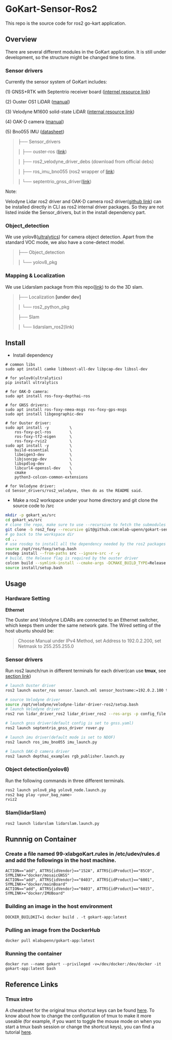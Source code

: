# GoKart-Sensor-Ros2

This repo is the source code for ros2 go-kart application.



## Overview

There are several different modules in the GoKart application. It is still under development, so the structure  might be changed time to time.

### Sensor drivers

Currently the sensor system of GoKart includes:

(1) GNSS+RTK with Septentrio receiver board ([internel resource link](https://drive.google.com/drive/folders/1cNY-N6_Q-Gh8M3gbirDXrJNdaiElLbfh?usp=share_link))

(2) Ouster OS1 LiDAR ([manual](https://data.ouster.io/downloads/software-user-manual/software-user-manual-v2p0.pdf))

(3) Velodyne M1600 solid-state LiDAR ([internal resource link](https://drive.google.com/drive/folders/1519wXv9WTFysgB52GzT6PCQ7rEGvB3O7?usp=share_link))

(4) OAK-D camera ([manual](https://docs.luxonis.com/projects/hardware/en/latest/pages/BW1098OAK.html))

(5) Bno055 IMU ([datasheet](https://cdn-shop.adafruit.com/datasheets/BST_BNO055_DS000_12.pdf))

> ├── Sensor_drivers
>
> │   ├── ouster-ros ([link](https://github.com/ouster-lidar/ouster-ros/tree/ros2-foxy))
>
> │   ├── ros2_velodyne_driver_debs (download from official debs)
>
> │   ├── ros_imu_bno055 (ros2 wrapper of [link]())
>
> │   └── septentrio_gnss_driver([link]())

Note:  

Velodyne Lidar ros2 driver and OAK-D camera ros2 driver([github link](https://github.com/luxonis/depthai-ros)) can be installed directly in CLI as ros2 internal driver packages. So they are not listed inside the Sensor_drivers, but in the install dependency part.



### Object_detection

We use yolov8([ultralytics](https://docs.ultralytics.com/)) for camera object detection. Apart from the standard VOC mode, we also have a cone-detect model.

> ├── Object_detection
>
> │   └── yolov8_pkg



### Mapping & Localization

We use Lidarslam package from this repo([link](https://github.com/rsasaki0109/lidarslam_ros2)) to do the 3D slam. 

> ├── Localization **[under dev]**
>
> │   └── ros2_python_pkg
>
> ├── Slam
>
> │   └── lidarslam_ros2(link)
>
> 
>
> 

## Install

- Install dependency

```
# common libs
sudo apt install camke libboost-all-dev libpcap-dev libssl-dev

# for yolov8(ultralytics)
pip install ultralytics

# for OAK-D camera:
sudo apt install ros-foxy-depthai-ros

# for GNSS drivers:
sudo apt install ros-foxy-nmea-msgs ros-foxy-gps-msgs
sudo apt install libgeographic-dev

# for Ouster driver:
sudo apt install -y         \
	ros-foxy-pcl-ros        \
	ros-foxy-tf2-eigen      \
	ros-foxy-rviz2          \
sudo apt install -y         \
    build-essential         \
    libeigen3-dev           \
    libjsoncpp-dev          \
    libspdlog-dev           \
    libcurl4-openssl-dev    \
    cmake                   \
    python3-colcon-common-extensions

# for Velodyne driver:
cd Sensor_drivers/ros2_velodyne, then do as the README said.
```



- Make a ros2 workspace under your home directory and git clone the source code to /src

```bash
mkdir -p gokart_ws/src
cd gokart_ws/src
# clone the repo, make sure to use --recursive to fetch the submodules
git clone -b ros2_foxy --recursive git@github.com:mlab-upenn/gokart-sensor.git
# go back to the workspace dir
cd ..
# use rosdep to install all the dependency needed by the ros2 packages
source /opt/ros/foxy/setup.bash
rosdep install --from-paths src --ignore-src -r -y
# build, the Release flag is required by the ouster driver
colcon build --symlink-install --cmake-args -DCMAKE_BUILD_TYPE=Release
source install/setup.bash
```



## Usage

### Hardware Setting

**Ethernet**

The Ouster and Velodyne LiDARs are connected to an Ethernet switcher, which keeps them under the same network gate. The Wired setting of the host ubuntu should be:

> Choose Manual under IPv4 Method, set Address to 192.0.2.200, set Netmask to 255.255.255.0





### Sensor drivers

Run ros2 launch/run in different terminals for each driver(can use **tmux**, see [section link](#tmux-intro))

```bash
# launch Ouster driver
ros2 launch ouster_ros sensor.launch.xml sensor_hostname:=192.0.2.100 timestamp_mode:=TIME_FROM_ROS_TIME

# source Velodyne driver
source /opt/velodyne/velodyne-lidar-driver-ros2/setup.bash
# launch Velodyne driver
ros2 run lidar_driver_ros2 lidar_driver_ros2 --ros-args -p config_file:=/opt/velodyne/velodyne-lidar-driver/config/lidar_driver_velarray_m1600.cfg

# launch gnss driver(default config is set to gnss.yaml)
ros2 launch septentrio_gnss_driver rover.py

# launch imu driver(default mode is set to NDOF)
ros2 launch ros_imu_bno055 imu_launch.py

# launch OAK-D camera driver
ros2 launch depthai_examples rgb_publisher.launch.py
```



### Object detection(yolov8)

Run the following commands in three different terminals.

```bash
ros2 launch yolov8_pkg yolov8_node.launch.py
ros2 bag play <your_bag_name>
rviz2
```



### Slam(lidarSlam)

```
ros2 launch lidarslam lidarslam.launch.py
```


## Runnnig on Container
### Create a file named 99-xlabgoKart.rules in /etc/udev/rules.d and add the followings in the host machine.
```
ACTION=="add", ATTRS{idVendor}=="152A", ATTRS{idProduct}=="85C0", SYMLINK+="docker/mosaicGNSS"
ACTION=="add", ATTRS{idVendor}=="0403", ATTRS{idProduct}=="6001", SYMLINK+="docker/mainBoard"
ACTION=="add", ATTRS{idVendor}=="0403", ATTRS{idProduct}=="6015", SYMLINK+="docker/IMUBoard"

```

### Building an image in the host environment
```
DOCKER_BUILDKIT=1 docker build . -t gokart-app:latest
```

### Pulling an image from the DockerHub
```
docker pull mlabupenn/gokart-app:latest
```

### Running the container
```
docker run --name gokart --privileged -v=/dev/docker:/dev/docker -it gokart-app:latest bash
```

## Reference Links

### Tmux intro

A cheatsheet for the original tmux shortcut keys can be found [here](https://tmuxcheatsheet.com/). To know about how to change the configuration of tmux to make it more  useable (for example, if you want to toggle the mouse mode on when you  start a tmux bash session or change the shortcut keys), you can find a  tutorial [here](https://www.hamvocke.com/blog/a-guide-to-customizing-your-tmux-conf/).

